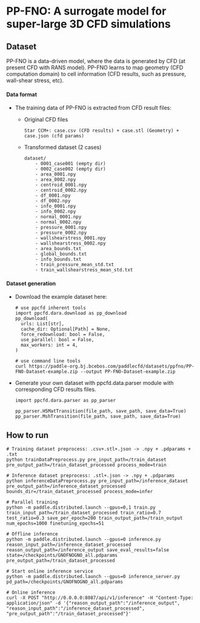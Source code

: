 # PP-FNO: A surrogate model for super-large 3D CFD simulations

## Dataset

PP-FNO is a data-driven model, where the data is generated by CFD (at present CFD with RANS model). PP-FNO learns to map geometry (CFD computation domain) to cell information (CFD results, such as pressure, wall-shear stress, etc). 

#### Data format
- The training data of PP-FNO is extracted from CFD result files:
  - Original CFD files
    ```
    Star CCM+: case.csv (CFD results) + case.stl (Geometry) + case.json (cfd params)
    ```

  - Transformed dataset (2 cases)

    ```
    dataset/
        - 0001_case001 (empty dir)
        - 0002_case002 (empty dir)
        - area_0001.npy
        - area_0002.npy
        - centroid_0001.npy
        - centroid_0002.npy
        - df_0001.npy
        - df_0002.npy
        - info_0001.npy
        - info_0002.npy
        - normal_0001.npy
        - normal_0002.npy
        - pressure_0001.npy
        - pressure_0002.npy
        - wallshearstress_0001.npy
        - wallshearstress_0002.npy
        - area_bounds.txt
        - global_bounds.txt
        - info_bounds.txt
        - train_pressure_mean_std.txt
        - train_wallshearstress_mean_std.txt

    ```
#### Dataset generation
- Download the example dataset here:
  ```
  # use ppcfd inherent tools
  import ppcfd.dara.download as pp_download
  pp_download(
    urls: List[str],
    cache_dir: Optional[Path] = None,
    force_redownload: bool = False,
    use_parallel: bool = False,
    max_workers: int = 4,
  )
  ```

  ```
  # use command line tools
  curl https://paddle-org.bj.bcebos.com/paddlecfd/datasets/ppfno/PP-FNO-Dataset-example.zip --output PP-FNO-Dataset-example.zip
  ```

- Generate your own dataset with ppcfd.data.parser module with corresponding CFD results files. 
    ```
    import ppcfd.dara.parser as pp_parser

    pp_parser.H5MatTransition(file_path, save_path, save_data=True)
    pp_parser.MshTransition(file_path, save_path, save_data=True)

    ```

## How to run

    # Training dataset preprocess: .csv+.stl+.json -> .npy + .pdparams + .txt
    python trainDataPreprocess.py pre_input_path=/train_dataset pre_output_path=/train_dataset_processed process_mode=train

    # Inference dataset preprocess: .stl+.json -> .npy + .pdparams
    python inferenceDataPreprocess.py pre_input_path=/inference_dataset pre_output_path=/inference_dataset_processed bounds_dir=/train_dataset_processed process_mode=infer

    # Parallel training
    python -m paddle.distributed.launch --gpus=0,1 train.py train_input_path=/train_dataset_processed train_ratio=0.7 test_ratio=0.3 save_per_epoch=200 train_output_path=/train_output num_epochs=1000 finetuning_epochs=51

    # Offline inference
    python -m paddle.distributed.launch --gpus=0 inference.py reason_input_path=/inference_dataset_processed reason_output_path=/inference_output save_eval_results=false state=/checkpoints/GNOFNOGNO_all.pdparams pre_output_path=/train_dataset_processed

    # Start online inference service
    python -m paddle.distributed.launch --gpus=0 inference_server.py pd_path=/checkpoints/GNOFNOGNO_all.pdparams

    # Online inference
    curl -X POST "http://0.0.0.0:8087/api/v1/inference" -H "Content-Type: application/json" -d '{"reason_output_path":"/inference_output", "reason_input_path":"/inference_dataset_processed", "pre_output_path":"/train_dataset_processed"}'

